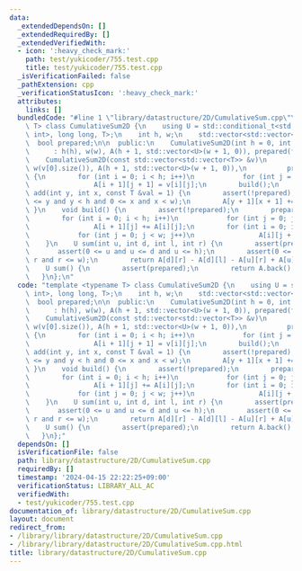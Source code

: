```yaml
---
data:
  _extendedDependsOn: []
  _extendedRequiredBy: []
  _extendedVerifiedWith:
  - icon: ':heavy_check_mark:'
    path: test/yukicoder/755.test.cpp
    title: test/yukicoder/755.test.cpp
  _isVerificationFailed: false
  _pathExtension: cpp
  _verificationStatusIcon: ':heavy_check_mark:'
  attributes:
    links: []
  bundledCode: "#line 1 \"library/datastructure/2D/CumulativeSum.cpp\"\ntemplate <typename\
    \ T> class CumulativeSum2D {\n    using U = std::conditional_t<std::is_same_v<T,\
    \ int>, long long, T>;\n    int h, w;\n    std::vector<std::vector<U>> A;\n  \
    \  bool prepared;\n\n  public:\n    CumulativeSum2D(int h = 0, int w = 0)\n  \
    \      : h(h), w(w), A(h + 1, std::vector<U>(w + 1, 0)), prepared(false) {}\n\
    \    CumulativeSum2D(const std::vector<std::vector<T>> &v)\n        : h(v.size()),\
    \ w(v[0].size()), A(h + 1, std::vector<U>(w + 1, 0)),\n          prepared(false)\
    \ {\n        for (int i = 0; i < h; i++)\n            for (int j = 0; j < w; j++)\n\
    \                A[i + 1][j + 1] = v[i][j];\n        build();\n    }\n    void\
    \ add(int y, int x, const T &val = 1) {\n        assert(!prepared);\n        assert(0\
    \ <= y and y < h and 0 <= x and x < w);\n        A[y + 1][x + 1] += val;\n   \
    \ }\n    void build() {\n        assert(!prepared);\n        prepared = true;\n\
    \        for (int i = 0; i < h; i++)\n            for (int j = 0; j <= w; j++)\n\
    \                A[i + 1][j] += A[i][j];\n        for (int i = 0; i <= h; i++)\n\
    \            for (int j = 0; j < w; j++)\n                A[i][j + 1] += A[i][j];\n\
    \    }\n    U sum(int u, int d, int l, int r) {\n        assert(prepared);\n \
    \       assert(0 <= u and u <= d and u <= h);\n        assert(0 <= l and l <=\
    \ r and r <= w);\n        return A[d][r] - A[d][l] - A[u][r] + A[u][l];\n    }\n\
    \    U sum() {\n        assert(prepared);\n        return A.back().back();\n \
    \   }\n};\n"
  code: "template <typename T> class CumulativeSum2D {\n    using U = std::conditional_t<std::is_same_v<T,\
    \ int>, long long, T>;\n    int h, w;\n    std::vector<std::vector<U>> A;\n  \
    \  bool prepared;\n\n  public:\n    CumulativeSum2D(int h = 0, int w = 0)\n  \
    \      : h(h), w(w), A(h + 1, std::vector<U>(w + 1, 0)), prepared(false) {}\n\
    \    CumulativeSum2D(const std::vector<std::vector<T>> &v)\n        : h(v.size()),\
    \ w(v[0].size()), A(h + 1, std::vector<U>(w + 1, 0)),\n          prepared(false)\
    \ {\n        for (int i = 0; i < h; i++)\n            for (int j = 0; j < w; j++)\n\
    \                A[i + 1][j + 1] = v[i][j];\n        build();\n    }\n    void\
    \ add(int y, int x, const T &val = 1) {\n        assert(!prepared);\n        assert(0\
    \ <= y and y < h and 0 <= x and x < w);\n        A[y + 1][x + 1] += val;\n   \
    \ }\n    void build() {\n        assert(!prepared);\n        prepared = true;\n\
    \        for (int i = 0; i < h; i++)\n            for (int j = 0; j <= w; j++)\n\
    \                A[i + 1][j] += A[i][j];\n        for (int i = 0; i <= h; i++)\n\
    \            for (int j = 0; j < w; j++)\n                A[i][j + 1] += A[i][j];\n\
    \    }\n    U sum(int u, int d, int l, int r) {\n        assert(prepared);\n \
    \       assert(0 <= u and u <= d and u <= h);\n        assert(0 <= l and l <=\
    \ r and r <= w);\n        return A[d][r] - A[d][l] - A[u][r] + A[u][l];\n    }\n\
    \    U sum() {\n        assert(prepared);\n        return A.back().back();\n \
    \   }\n};"
  dependsOn: []
  isVerificationFile: false
  path: library/datastructure/2D/CumulativeSum.cpp
  requiredBy: []
  timestamp: '2024-04-15 22:22:25+09:00'
  verificationStatus: LIBRARY_ALL_AC
  verifiedWith:
  - test/yukicoder/755.test.cpp
documentation_of: library/datastructure/2D/CumulativeSum.cpp
layout: document
redirect_from:
- /library/library/datastructure/2D/CumulativeSum.cpp
- /library/library/datastructure/2D/CumulativeSum.cpp.html
title: library/datastructure/2D/CumulativeSum.cpp
---
```

